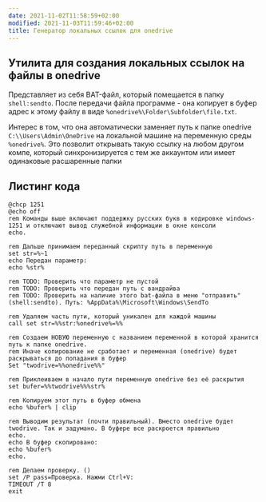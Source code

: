 ```yaml
---
date: 2021-11-02T11:58:59+02:00
modified: 2021-11-03T11:59:46+02:00
title: Генератор локальных ссылок для onedrive
---
```


## Утилита для создания локальных ссылок на файлы в onedrive

Представляет из себя BAT-файл, который помещается в папку ```shell:sendto```. После передачи файла программе - она копирует в буфер адрес к этому файлу в виде ```%onedrive%\Folder\Subfolder\file.txt```. 

Интерес в том, что она автоматически заменяет путь к папке onedrive ```C:\\Users\Admin\OneDrive``` на локальной машине на переменную среды ```%onedrive%```. Это позволит открывать такую ссылку на любом другом компе, который синхронизируется с тем же аккаунтом или имеет одинаковые расшаренные папки

## Листинг кода

```
@chcp 1251
@echo off
rem Команды выше включают поддержку русских букв в кодировке windows-1251 и отключают вывод служебной информации в окне консоли
echo.

rem Дальше принимаем переданный скрипту путь в переменную
set str=%~1
echo Передан параметр: 
echo %str%

rem TODO: Проверить что параметр не пустой 
rem TODO: Проверить что передан путь с вандрайва 
rem TODO: Проверить на наличие этого bat-файла в меню "отправить" (shell:sendto). Путь: %AppData%\Microsoft\Windows\SendTo 

rem Удаляем часть пути, который уникален для каждой машины
call set str=%%str:%onedrive%=%%

rem Создаем НОВУЮ переменную с названием переменной в которой хранится путь к папке onedrive. 
rem Иначе копирование не сработает и переменная (onedrive) будет раскрываться до попадания в буфер 
Set "twodrive=%%onedrive%%"

rem Приклеиваем в начало пути переменную onedrive без её раскрытия
set bufer=%%twodrive%%%str%

rem Копируем этот путь в буфер обмена
echo %bufer% | clip

rem Выводим результат (почти правильный). Вместо onedrive будет twodrive. Так и задумано. В буфере все раскроется правильно
echo.
echo В буфер скопировано:
echo %bufer%
echo.

rem Делаем проверку. ()
set /P pass=Проверка. Нажми Ctrl+V: 
TIMEOUT /T 8
exit
```
